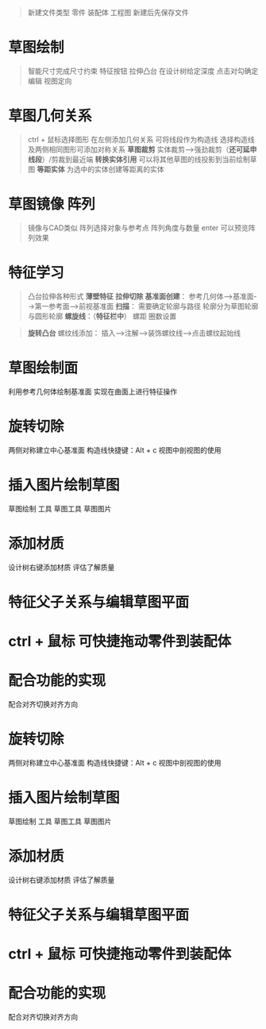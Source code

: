 <!--
 * @Author: 睦疏 
 * @Date: 2022-08-28 09:12:37
 * @LastEditors: 睦疏
 * @LastEditTime: 2022-09-05 15:37:57
 * @FilePath: \undefinedd:\notes\SW学习\SW.md
 * @Description: 
 * 
 * Copyright (c) 2022 by YTL2814454117 2814454117@qq.com, All Rights Reserved. 
-->
>新建文件类型
零件 装配体 工程图
新建后先保存文件

# 草图绘制
>智能尺寸完成尺寸约束
特征按钮 拉伸凸台 在设计树给定深度
点击对勾确定编辑
视图定向

# 草图几何关系
>ctrl + 鼠标选择图形
在左侧添加几何关系
可将线段作为构造线
选择构造线及两侧相同图形可添加对称关系
**草图裁剪**
实体裁剪-->强劲裁剪（**还可延申线段**）/剪裁到最近端
**转换实体引用**
可以将其他草图的线投影到当前绘制草图
**等距实体**
为选中的实体创建等距离的实体

# 草图镜像 阵列
>镜像与CAD类似
阵列选择对象与参考点 阵列角度与数量 
enter 可以预览阵列效果

# 特征学习
>凸台拉伸各种形式
**薄壁特征**
**拉伸切除**
**基准面创建**：
参考几何体-->基准面-->第一参考面-->前视基准面
**扫描**：
需要确定轮廓与路径
轮廓分为草图轮廓与圆形轮廓 
**螺旋线**：（**特征栏中**）
螺距 圈数设置

>**旋转凸台**
螺纹线添加：
插入-->注解-->装饰螺纹线-->点击螺纹起始线

# 草图绘制面
利用参考几何体绘制基准面
实现在曲面上进行特征操作

# 旋转切除
两侧对称建立中心基准面
构造线快捷键：Alt + c
视图中剖视图的使用 

# 插入图片绘制草图
草图绘制 工具 草图工具 草图图片
# 添加材质
设计树右键添加材质 评估了解质量

# 特征父子关系与编辑草图平面
# ctrl + 鼠标 可快捷拖动零件到装配体
# 配合功能的实现
 配合对齐切换对齐方向 
 # 旋转切除
两侧对称建立中心基准面
构造线快捷键：Alt + c
视图中剖视图的使用 

# 插入图片绘制草图
草图绘制 工具 草图工具 草图图片
# 添加材质
设计树右键添加材质 评估了解质量

# 特征父子关系与编辑草图平面
# ctrl + 鼠标 可快捷拖动零件到装配体
# 配合功能的实现
 配合对齐切换对齐方向 
